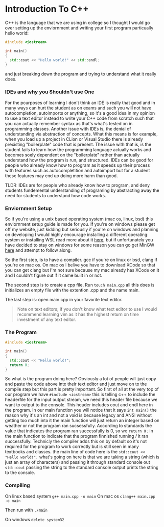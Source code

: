 # Introduction To C++

C++ is the language that we are using in college so I thought I would go over setting up the enviornment and writing your first program particually hello world:

```c++
#include <iostream>

int main() 
{
  std::cout << "Hello world!" << std::endl;
}

```

and just breaking down the program and trying to understand what it really does.

### IDEs and why you Shouldn't use One
For the pourposes of learning I don't think an IDE is really that good and in many ways can hurt the student as on exams and such you will not have autocompletion, autoimports or anything, so it's a good idea in my opinion to use a text editor instead to write your C++ code from scratch such that you can actually remember syntax as that's what's tested on in programming classes. Another issue with IDEs is, the denial of understanding via abstraction of concepts. What this means is for example, when you load up a project in CLion or Visual Studio there is already prexisting "boilerplate" code that is present. The issue with that is, is the student fails to learn how the programming language actually works and becomes soely dependent on the "boilerplate" rather than actually understand how the program is run, and structured. IDEs can be good for people who already know how to program as it speeds up their process with features such as autocompletition and autoimport but for a student these features may end up doing more harm than good.

TLDR: IDEs are for people who already know how to program, and deny students fundemental understanding of programing by abstracting away the need for students to understand how code works. 


### Enviornment Setup
So if you're using a unix based operating system (mac os, linux, bsd) this enviornment setup guide is made for you. If you're on windows please get off my website, just kidding but seriously if you're on windows and planning on developing I would highly encourage installing a different operating system or installing WSL read more about it [here](https://docs.microsoft.com/en-us/windows/wsl/install-win10), but if unfortunately you have decided to stay on windows for some reason you can go get MinGW [here](http://www.mingw.org/) and attempt to follow along.


So the first step, is to have a compiler. gcc if you're on linux or bsd, clang if you're on mac os. On mac os I belive you have to download XCode so that you can get clang but I'm not sure because my mac already has XCode on it and I couldn't figure out if it came built in or not.

The second step is to create a cpp file. Run `touch main.cpp` all this does is initializes an empty file with the extention .cpp and the name main. 

The last step is: open main.cpp in your favorite text editor.

> Note on text editors; if you don't know what text editor to use I would recommend learning vim as it has the highest return on time investment of any text editor.

### The Program

```c++
#include <iostream>

int main()
{
  std::cout << "Hello world!";
  return 0;
}

```


So what is the program doing here? Obviously a lot of people will just copy and paste the code above into their text editor and just move on to the compile step but this part is pretty important. So first of all at the very top of our program we have `#include <iostream>` this is telling c++ to include the headerfile for the input output stream, we need this header file because we want to output to the console. This header includes cout and endl here in the program. In our main function you will notice that it says `int main()` the reason why it's an int and not a void is because legacy and ANSI without getting too much into it the main function will just return an integer based on weather or not the program ran sucsessfully. According to standards the value that indicates the program ran successfully is 0, so we `return 0;` in the main function to indicate that the program finnished running / it ran successfully. Technicly the compiler adds this on by default so it's not required for the program to work correctly but is still seen in many textbooks and classes. the main line of code here is the `std::cout << "Hello world!";` what's going on here is that we are taking a string (which is just an array of characters) and passing it through standard console out `std::cout` passing the string to the standard console output prints the string to the console.

### Compiling

On linux based system `g++ main.cpp -o main`
On mac os `clang++ main.cpp -o main`

Then run with `./main`

On windows `delete system32`



